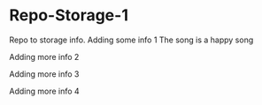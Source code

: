 # Repo-Storage-1
Repo to storage info. 
Adding some info 1
The song is a happy song

Adding more info 2


Adding more info 3


Adding more info 4
